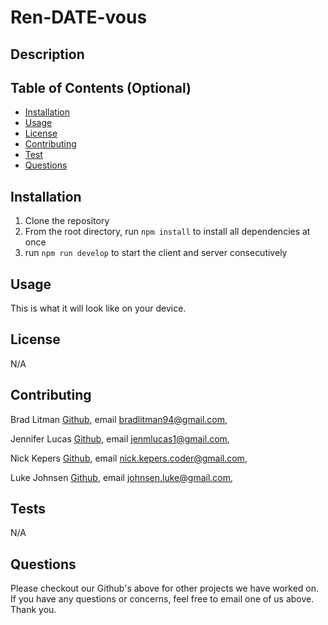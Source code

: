 # Ren-DATE-vous
## Description


## Table of Contents (Optional)
* [Installation](#installation)
* [Usage](#usage)
* [License](#license)
* [Contributing](#contributing)
* [Test](#test)
* [Questions](#questions)

## Installation
1. Clone the repository
2. From the root directory, run `npm install` to install all dependencies at once
3. run `npm run develop` to start the client and server consecutively 

## Usage
This is what it will look like on your device.
## License
N/A
## Contributing
Brad Litman [Github](https://github.com/Blitman12), email bradlitman94@gmail.com,

Jennifer Lucas [Github](https://github.com/jenmlucas), email jenmlucas1@gmail.com,

Nick Kepers [Github](https://github.com/Nkepers), email nick.kepers.coder@gmail.com,

Luke Johnsen [Github](https://github.com/lukejohnsen), email johnsen.luke@gmail.com, 
## Tests
N/A
## Questions
Please checkout our Github's above for other projects we have worked on. If you have any questions or concerns, feel free to email one of us above. Thank you.
